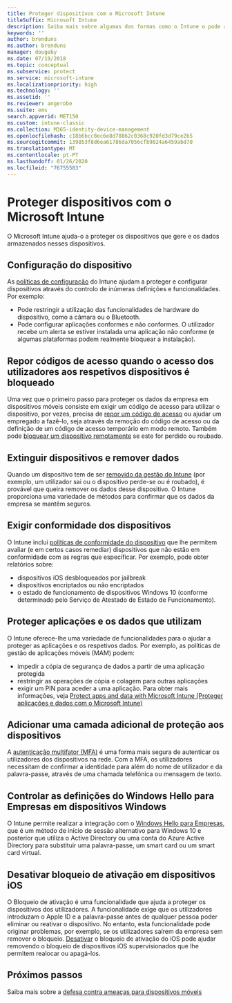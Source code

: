 ```yaml
---
title: Proteger dispositivos com o Microsoft Intune
titleSuffix: Microsoft Intune
description: Saiba mais sobre algumas das formas como o Intune o pode ajudar a que proteger os dispositivos contra acesso não autorizado e outras ameaças.
keywords: ''
author: brenduns
ms.author: brenduns
manager: dougeby
ms.date: 07/19/2018
ms.topic: conceptual
ms.subservice: protect
ms.service: microsoft-intune
ms.localizationpriority: high
ms.technology: ''
ms.assetid: ''
ms.reviewer: angerobe
ms.suite: ems
search.appverid: MET150
ms.custom: intune-classic
ms.collection: M365-identity-device-management
ms.openlocfilehash: c18b6bcc8ec6e8d78862c0368c920fd3d79ce2b5
ms.sourcegitcommit: 139853f8d6ea61786da7056cfb9024a6459abd70
ms.translationtype: MT
ms.contentlocale: pt-PT
ms.lasthandoff: 01/26/2020
ms.locfileid: "76755583"
---
```

# <a name="protect-devices-with-microsoft-intune"></a>Proteger dispositivos com o Microsoft Intune

O Microsoft Intune ajuda-o a proteger os dispositivos que gere e os dados armazenados nesses dispositivos.

## <a name="device-configuration"></a>Configuração do dispositivo
As [políticas de configuração](../configuration/device-profiles.md) do Intune ajudam a proteger e configurar dispositivos através do controlo de inúmeras definições e funcionalidades. Por exemplo:

- Pode restringir a utilização das funcionalidades de hardware do dispositivo, como a câmara ou o Bluetooth.
- Pode configurar aplicações conformes e não conformes. O utilizador recebe um alerta se estiver instalada uma aplicação não conforme (e algumas plataformas podem realmente bloquear a instalação).

## <a name="reset-passcodes-when-users-are-locked-out-of-their-devices"></a>Repor códigos de acesso quando o acesso dos utilizadores aos respetivos dispositivos é bloqueado
Uma vez que o primeiro passo para proteger os dados da empresa em dispositivos móveis consiste em exigir um código de acesso para utilizar o dispositivo, por vezes, precisa de [repor um código de acesso](../remote-actions/device-passcode-reset.md) ou ajudar um empregado a fazê-lo, seja através da remoção do código de acesso ou da definição de um código de acesso temporário em modo remoto. Também pode [bloquear um dispositivo remotamente](../remote-actions/device-remote-lock.md) se este for perdido ou roubado.

## <a name="retire-devices-and-remove-data"></a>Extinguir dispositivos e remover dados
Quando um dispositivo tem de ser [removido da gestão do Intune](../remote-actions/devices-wipe.md) (por exemplo, um utilizador sai ou o dispositivo perde-se ou é roubado), é provável que queira remover os dados desse dispositivo. O Intune proporciona uma variedade de métodos para confirmar que os dados da empresa se mantêm seguros.

## <a name="require-devices-to-be-compliant"></a>Exigir conformidade dos dispositivos
O Intune inclui [políticas de conformidade do dispositivo](device-compliance-get-started.md) que lhe permitem avaliar (e em certos casos remediar) dispositivos que não estão em conformidade com as regras que especificar. Por exemplo, pode obter relatórios sobre:
- dispositivos iOS desbloqueados por jailbreak
- dispositivos encriptados ou não encriptados
- o estado de funcionamento de dispositivos Windows 10 (conforme determinado pelo Serviço de Atestado de Estado de Funcionamento).

## <a name="protect-apps-and-the-data-they-use"></a>Proteger aplicações e os dados que utilizam
O Intune oferece-lhe uma variedade de funcionalidades para o ajudar a proteger as aplicações e os respetivos dados. Por exemplo, as políticas de gestão de aplicações móveis (MAM) podem:
- impedir a cópia de segurança de dados a partir de uma aplicação protegida
- restringir as operações de cópia e colagem para outras aplicações
- exigir um PIN para aceder a uma aplicação. Para obter mais informações, veja [Protect apps and data with Microsoft Intune (Proteger aplicações e dados com o Microsoft Intune)](../apps/app-protection-policy.md)

## <a name="add-an-additional-layer-of-protection-to-devices"></a>Adicionar uma camada adicional de proteção aos dispositivos
A [autenticação multifator (MFA)](../enrollment/multi-factor-authentication.md) é uma forma mais segura de autenticar os utilizadores dos dispositivos na rede.  Com a MFA, os utilizadores necessitam de confirmar a identidade para além do nome de utilizador e da palavra-passe, através de uma chamada telefónica ou mensagem de texto.

## <a name="control-windows-hello-for-business-settings-on-windows-devices"></a>Controlar as definições do Windows Hello para Empresas em dispositivos Windows
O Intune permite realizar a integração com o [Windows Hello para Empresas](windows-hello.md), que é um método de início de sessão alternativo para Windows 10 e posterior que utiliza o Active Directory ou uma conta do Azure Active Directory para substituir uma palavra-passe, um smart card ou um smart card virtual.

## <a name="disable-activation-lock-on-ios-devices"></a>Desativar bloqueio de ativação em dispositivos iOS
O Bloqueio de ativação é uma funcionalidade que ajuda a proteger os dispositivos dos utilizadores. A funcionalidade exige que os utilizadores introduzam o Apple ID e a palavra-passe antes de qualquer pessoa poder eliminar ou reativar o dispositivo. No entanto, esta funcionalidade pode originar problemas, por exemplo, se os utilizadores saírem da empresa sem remover o bloqueio. [Desativar](../remote-actions/device-activation-lock-disable.md) o bloqueio de ativação do iOS pode ajudar removendo o bloqueio de dispositivos iOS supervisionados que lhe permitem realocar ou apagá-los.

## <a name="next-steps"></a>Próximos passos

Saiba mais sobre a [defesa contra ameaças para dispositivos móveis](mobile-threat-defense.md)
